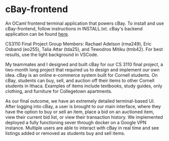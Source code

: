 # cBay-frontend

An OCaml frontend terminal application that powers cBay.
To install and use cBay-frontend, follow instructions in INSTALL.txt. cBay's
backend application can be found 
[here](https://github.com/rachael-adelson/cBay-backend).

CS3110 Final Project
Group Members: Rachael Adelson (rma249), Eric Osband (eo255),
Talia Attar (tda25), and Tewodros Mitiku (tmb42). For best results, use the light background in VSCode. 

My teammates and I designed and built cBay for our CS 3110 final project, a two-month long project that required us to design and implement our own idea. cBay is an online e-commerce system built for Cornell students. On cBay, students can buy, sell, and auction off their items to other Cornell students in Ithaca. Examples of items include textbooks, study guides, only clothing, and furniture for Collegetown apartments. 

As our final outcome, we have an extremely detailed terminal-based UI. After logging into cBay, a user is brought to our main interface, where they have the option to buy or sell an item, place a bid on an auctioned item, view their current bid list, or view their transaction history. We implemented deployed a fully functioning sever through docker on a Google VPN instance. Multiple users are able to interact with cBay in real time and see listings added or removed as students buy and sell items. 

